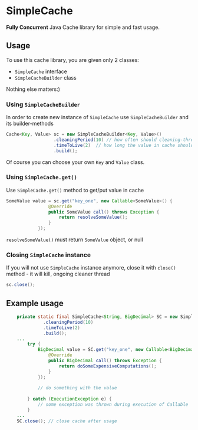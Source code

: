 # SimpleCache

__Fully Concurrent__ Java Cache library for simple and fast usage.

## Usage

To use this cache library, you are given only 2 classes: 
* `SimpleCache` interface 
* `SimpleCacheBuilder` class

Nothing else matters:)

### Using `SimpleCacheBuilder`
In order to create new instance of `SimpleCache` use `SimpleCacheBuilder` and its builder-methods

```java
Cache<Key, Value> sc = new SimpleCacheBuilder<Key, Value>()
			      .cleaningPeriod(10) // how often should cleaning-thread be executed (in seconds; 0 means never)
			      .timeToLive(2)  // how long the value in cache should remain valid (in seconds; 0 means for-ever)
			      .build();
```
Of course you can choose your own `Key` and `Value` class.

### Using `SimpleCache.get()`
Use `SimpleCache.get()` method to get/put value in cache

```java
SomeValue value = sc.get("key_one", new Callable<SomeValue>() {
				@Override
				public SomeValue call() throws Exception {
					return resolveSomeValue();
				}
			});
```
`resolveSomeValue()` must return `SomeValue` object, or null

### Closing `SimpleCache` instance
If you will not use `SimpleCache` instance anymore, close it with `close()` method - it will kill, ongoing cleaner thread

```java
sc.close();
```

## Example usage

```java
	private static final SimpleCache<String, BigDecimal> SC = new SimpleCacheBuilder<String, BigDecimal>()
		      .cleaningPeriod(10)
		      .timeToLive(2)
		      .build();
	...
		try {
			BigDecimal value = SC.get("key_one", new Callable<BigDecimal>() {
				@Override
				public BigDecimal call() throws Exception {
					return doSomeExpensiveComputations();
				}
			});
			
			// do something with the value
			
		} catch (ExecutionException e) {
			// some exception was thrown during execution of Callable
		}
	...
	SC.close();	// close cache after usage
```
